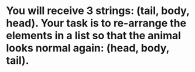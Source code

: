 # You will receive 3 strings: (tail, body, head). Your task is to re-arrange the elements in a list so that the animal looks normal again: (head, body, tail).
